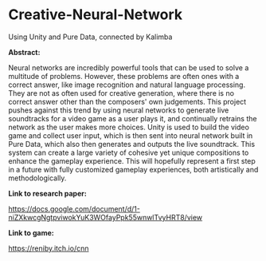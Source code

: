 # Creative-Neural-Network
Using Unity and Pure Data,  connected by Kalimba

**Abstract:**

Neural networks are incredibly powerful tools that can be used to solve a multitude of problems. However, these problems are often ones with a correct answer, like image recognition and natural language processing. They are not as often used for creative generation, where there is no correct answer other than the composers' own judgements. This project pushes against this trend by using neural networks to generate live soundtracks for a video game as a user plays it, and continually retrains the network as the user makes more choices. Unity is used to build the video game and collect user input, which is then sent into neural network built in Pure Data, which also then generates and outputs the live soundtrack. This system can create a large variety of cohesive yet unique compositions to enhance the gameplay experience. This will hopefully represent a first step in a future with fully customized gameplay experiences, both artistically and methodologically.


**Link to research paper:**

https://docs.google.com/document/d/1-niZXkwcgNgtpviwokYuK3WOfayPpk55wnwlTvyHRT8/view


**Link to game:**

https://reniby.itch.io/cnn
